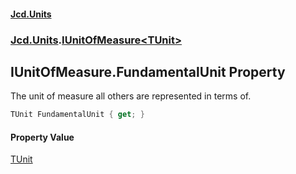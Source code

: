 #### [Jcd.Units](index.md 'index')
### [Jcd.Units](Jcd.Units.md 'Jcd.Units').[IUnitOfMeasure&lt;TUnit&gt;](Jcd.Units.IUnitOfMeasure_TUnit_.md 'Jcd.Units.IUnitOfMeasure<TUnit>')

## IUnitOfMeasure<TUnit>.FundamentalUnit Property

The unit of measure all others are represented in terms of.

```csharp
TUnit FundamentalUnit { get; }
```

#### Property Value
[TUnit](Jcd.Units.IUnitOfMeasure_TUnit_.md#Jcd.Units.IUnitOfMeasure_TUnit_.TUnit 'Jcd.Units.IUnitOfMeasure<TUnit>.TUnit')